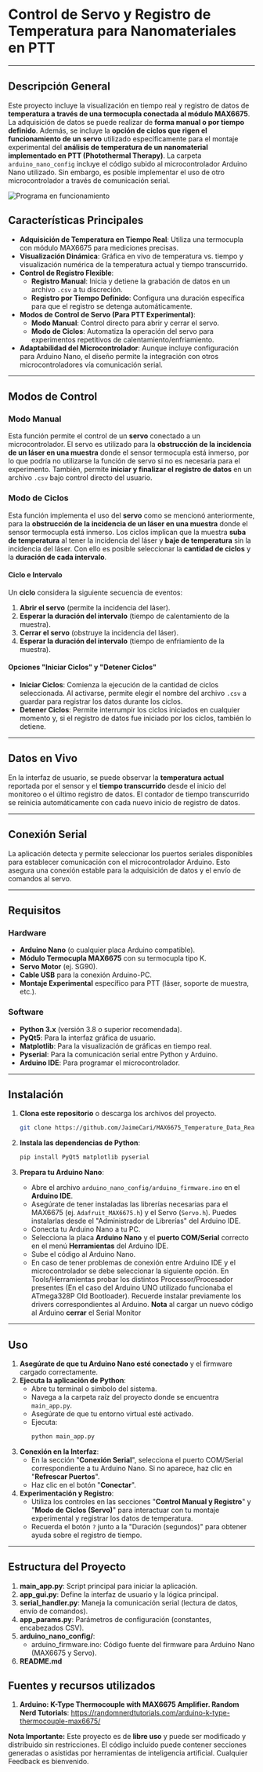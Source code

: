 # Control de Servo y Registro de Temperatura para Nanomateriales en PTT

---

## Descripción General

Este proyecto incluye la visualización en tiempo real y registro de datos de **temperatura a través de una termocupla conectada al módulo MAX6675**. La adquisición de datos se puede realizar de **forma manual o por tiempo definido**. Además, se incluye la **opción de ciclos que rigen el funcionamiento de un servo** utilizado específicamente para el montaje experimental del **análisis de temperatura de un nanomaterial implementado en PTT (Photothermal Therapy)**. La carpeta `arduino_nano_config` incluye el código subido al microcontrolador Arduino Nano utilizado. Sin embargo, es posible implementar el uso de otro microcontrolador a través de comunicación serial.

![Programa en funcionamiento](images/program.png)

## Características Principales

* **Adquisición de Temperatura en Tiempo Real**: Utiliza una termocupla con módulo MAX6675 para mediciones precisas.
* **Visualización Dinámica**: Gráfica en vivo de temperatura vs. tiempo y visualización numérica de la temperatura actual y tiempo transcurrido.
* **Control de Registro Flexible**:
    * **Registro Manual**: Inicia y detiene la grabación de datos en un archivo `.csv` a tu discreción.
    * **Registro por Tiempo Definido**: Configura una duración específica para que el registro se detenga automáticamente.
* **Modos de Control de Servo (Para PTT Experimental)**:
    * **Modo Manual**: Control directo para abrir y cerrar el servo.
    * **Modo de Ciclos**: Automatiza la operación del servo para experimentos repetitivos de calentamiento/enfriamiento.
* **Adaptabilidad del Microcontrolador**: Aunque incluye configuración para Arduino Nano, el diseño permite la integración con otros microcontroladores vía comunicación serial.

---

## Modos de Control

### Modo Manual

Esta función permite el control de un **servo** conectado a un microcontrolador. El servo es utilizado para la **obstrucción de la incidencia de un láser en una muestra** donde el sensor termocupla está inmerso, por lo que podría no utilizarse la función de servo si no es necesaria para el experimento. También, permite **iniciar y finalizar el registro de datos** en un archivo `.csv` bajo control directo del usuario.

### Modo de Ciclos

Esta función implementa el uso del **servo** como se mencionó anteriormente, para la **obstrucción de la incidencia de un láser en una muestra** donde el sensor termocupla está inmerso. Los ciclos implican que la muestra **suba de temperatura** al tener la incidencia del láser y **baje de temperatura** sin la incidencia del láser. Con ello es posible seleccionar la **cantidad de ciclos** y la **duración de cada intervalo**.

#### Ciclo e Intervalo

Un **ciclo** considera la siguiente secuencia de eventos:
1.  **Abrir el servo** (permite la incidencia del láser).
2.  **Esperar la duración del intervalo** (tiempo de calentamiento de la muestra).
3.  **Cerrar el servo** (obstruye la incidencia del láser).
4.  **Esperar la duración del intervalo** (tiempo de enfriamiento de la muestra).

#### Opciones "Iniciar Ciclos" y "Detener Ciclos"

* **Iniciar Ciclos**: Comienza la ejecución de la cantidad de ciclos seleccionada. Al activarse, permite elegir el nombre del archivo `.csv` a guardar para registrar los datos durante los ciclos.
* **Detener Ciclos**: Permite interrumpir los ciclos iniciados en cualquier momento y, si el registro de datos fue iniciado por los ciclos, también lo detiene.

---

## Datos en Vivo

En la interfaz de usuario, se puede observar la **temperatura actual** reportada por el sensor y el **tiempo transcurrido** desde el inicio del monitoreo o el último registro de datos. El contador de tiempo transcurrido se reinicia automáticamente con cada nuevo inicio de registro de datos.

---

## Conexión Serial

La aplicación detecta y permite seleccionar los puertos seriales disponibles para establecer comunicación con el microcontrolador Arduino. Esto asegura una conexión estable para la adquisición de datos y el envío de comandos al servo.

---

## Requisitos

### Hardware
* **Arduino Nano** (o cualquier placa Arduino compatible).
* **Módulo Termocupla MAX6675** con su termocupla tipo K.
* **Servo Motor** (ej. SG90).
* **Cable USB** para la conexión Arduino-PC.
* **Montaje Experimental** específico para PTT (láser, soporte de muestra, etc.).

### Software
* **Python 3.x** (versión 3.8 o superior recomendada).
* **PyQt5**: Para la interfaz gráfica de usuario.
* **Matplotlib**: Para la visualización de gráficas en tiempo real.
* **Pyserial**: Para la comunicación serial entre Python y Arduino.
* **Arduino IDE**: Para programar el microcontrolador.

---

## Instalación

1.  **Clona este repositorio** o descarga los archivos del proyecto.
    ```bash
    git clone https://github.com/JaimeCari/MAX6675_Temperature_Data_Reader.git
    ```

2.  **Instala las dependencias de Python**:
    ```bash
    pip install PyQt5 matplotlib pyserial
    ```

3.  **Prepara tu Arduino Nano**:
    * Abre el archivo `arduino_nano_config/arduino_firmware.ino` en el **Arduino IDE**.
    * Asegúrate de tener instaladas las librerías necesarias para el MAX6675 (ej. `Adafruit_MAX6675.h`) y el Servo (`Servo.h`). Puedes instalarlas desde el "Administrador de Librerías" del Arduino IDE.
    * Conecta tu Arduino Nano a tu PC.
    * Selecciona la placa **Arduino Nano** y el **puerto COM/Serial** correcto en el menú **Herramientas** del Arduino IDE.
    * Sube el código al Arduino Nano.
    * En caso de tener problemas de conexión entre Arduino IDE y el microcontrolador se debe seleccionar la siguiente opción.
    En Tools/Herramientas probar los distintos Processor/Procesador presentes (En el caso del Arduino UNO utilizado funcionaba el ATmega328P Old Bootloader). Recuerde instalar previamente los drivers correspondientes al Arduino. **Nota** al cargar un nuevo código al Arduino **cerrar** el Serial Monitor

---

## Uso

1.  **Asegúrate de que tu Arduino Nano esté conectado** y el firmware cargado correctamente.
2.  **Ejecuta la aplicación de Python**:
    * Abre tu terminal o símbolo del sistema.
    * Navega a la carpeta raíz del proyecto donde se encuentra `main_app.py`.
    * Asegúrate de que tu entorno virtual esté activado.
    * Ejecuta:
        ```bash
        python main_app.py
        ```
3.  **Conexión en la Interfaz**:
    * En la sección "**Conexión Serial**", selecciona el puerto COM/Serial correspondiente a tu Arduino Nano. Si no aparece, haz clic en "**Refrescar Puertos**".
    * Haz clic en el botón "**Conectar**".
4.  **Experimentación y Registro**:
    * Utiliza los controles en las secciones "**Control Manual y Registro**" y "**Modo de Ciclos (Servo)**" para interactuar con tu montaje experimental y registrar los datos de temperatura.
    * Recuerda el botón `?` junto a la "Duración (segundos)" para obtener ayuda sobre el registro de tiempo.

---

## Estructura del Proyecto
1. **main_app.py**: Script principal para iniciar la aplicación.
2. **app_gui.py**: Define la interfaz de usuario y la lógica principal.
3. **serial_handler.py**: Maneja la comunicación serial (lectura de datos, envío de comandos).
4. **app_params.py**: Parámetros de configuración (constantes, encabezados CSV).
5. **arduino_nano_config/**:
   * arduino_firmware.ino: Código fuente del firmware para Arduino Nano (MAX6675 y Servo).
6. **README.md**

## Fuentes y recursos utilizados
1. **Arduino: K-Type Thermocouple with MAX6675 Amplifier. Random Nerd Tutorials**: https://randomnerdtutorials.com/arduino-k-type-thermocouple-max6675/

**Nota Importante:** Este proyecto es de **libre uso** y puede ser modificado y distribuido sin restricciones. El código incluido puede contener secciones generadas o asistidas por herramientas de inteligencia artificial. Cualquier Feedback es bienvenido.